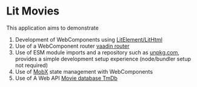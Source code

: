 # Lit Movies

This application aims to demonstrate

1. Development of WebComponents using [LitElement/LitHtml](https://https://lit-element.polymer-project.org/)
2. Use of a WebComponent router [vaadin router](https://vaadin.com/router)
3. Use of ESM module imports and a repository such as [unpkg.com](https://unpkg.com), provides a simple development setup experience (node/bundler setup not required)
4. Use of [MobX](https://mobx.js.org/) state management with WebComponents
5. Use of A Web API [Movie database TmDb](https://developers.themoviedb.org/3)
